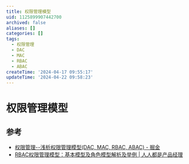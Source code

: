 ```yaml
---
title: 权限管理模型
uid: 1125899907442700
archived: false
aliases: []
categories: []
tags:
  - 权限管理
  - DAC
  - MAC
  - RBAC
  - ABAC
createTime: '2024-04-17 09:55:17'
updateTime: '2024-04-22 09:58:23'
---
```


# 权限管理模型

## 参考

- [权限管理--浅析权限管理模型(DAC, MAC, RBAC, ABAC) - 掘金](https://juejin.cn/post/6844904056876433416)
- [RBAC权限管理模型：基本模型及角色模型解析及举例 | 人人都是产品经理](https://www.woshipm.com/pd/440765.html)
